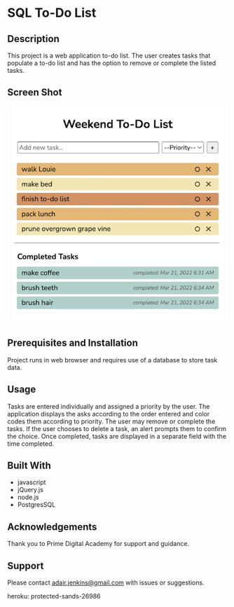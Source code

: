 # SQL To-Do List

## Description

This project is a web application to-do list. The user creates tasks that populate a to-do list and has the option to remove or complete the listed tasks.

## Screen Shot

![project screen shot](server/public/images/screenShot.jpg)

##  Prerequisites and Installation

Project runs in web browser and requires use of a database to store task data.

## Usage

Tasks are entered individually and assigned a priority by the user. The application displays the asks according to the order entered and color codes them according to priority. The user may remove or complete the tasks. If the user chooses to delete a task, an alert prompts them to confirm the choice. Once completed, tasks are displayed in a separate field with the time completed.

## Built With

- javascript
- jQuery.js
- node.js
- PostgresSQL
## Acknowledgements

Thank you to Prime Digital Academy for support and guidance.
## Support

Please contact adair.jenkins@gmail.com with issues or suggestions.



heroku: protected-sands-26986




